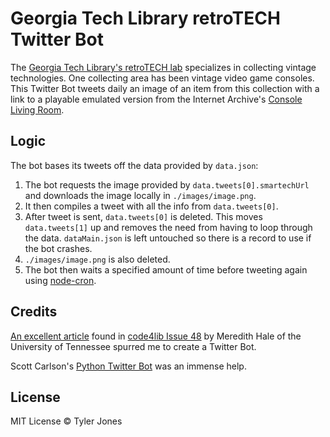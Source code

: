 # Georgia Tech Library retroTECH Twitter Bot
The [Georgia Tech Library's retroTECH lab](http://library.gatech.edu/retrotech) specializes in collecting vintage technologies. One collecting area has been vintage video game consoles. This Twitter Bot tweets daily an image of an item from this collection with a link to a playable emulated version from the Internet Archive's [Console Living Room](https://archive.org/details/consolelivingroom%26tab=collection?tab=collection).

## Logic
The bot bases its tweets off the data provided by `data.json`:
1. The bot requests the image provided by `data.tweets[0].smartechUrl` and downloads the image locally in `./images/image.png`.
2. It then compiles a tweet with all the info from `data.tweets[0]`.
3. After tweet is sent, `data.tweets[0]` is deleted. This moves `data.tweets[1]` up and removes the need from having to loop through the data. `dataMain.json` is left untouched so there is a record to use if the bot crashes.
4. `./images/image.png` is also deleted.
5. The bot then waits a specified amount of time before tweeting again using [node-cron](https://www.npmjs.com/package/node-cron).

## Credits
[An excellent article](https://journal.code4lib.org/articles/15112#note11) found in [code4lib Issue 48](https://journal.code4lib.org/issues/issues/issue48) by Meredith Hale of the University of Tennessee spurred me to create a Twitter Bot.

Scott Carlson's [Python Twitter Bot](https://www.scottcarlson.info/you-should-make-a-twitter-bot/) was an immense help.

## License
MIT License © Tyler Jones